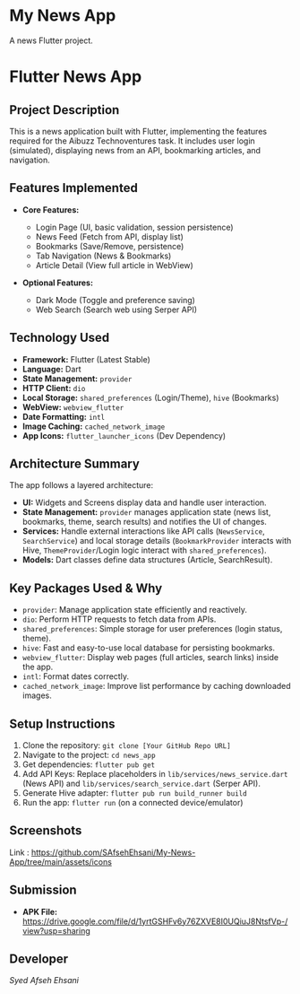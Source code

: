# My News App

A news Flutter project.

# Flutter News App

## Project Description

This is a news application built with Flutter, implementing the features required for the Aibuzz Technoventures task.
It includes user login (simulated), displaying news from an API, bookmarking articles, and navigation.

## Features Implemented

*   **Core Features:**
    *   Login Page (UI, basic validation, session persistence)
    *   News Feed (Fetch from API, display list)
    *   Bookmarks (Save/Remove, persistence)
    *   Tab Navigation (News & Bookmarks)
    *   Article Detail (View full article in WebView)

*   **Optional Features:**
    *   Dark Mode (Toggle and preference saving)
    *   Web Search (Search web using Serper API)

## Technology Used

*   **Framework:** Flutter (Latest Stable)
*   **Language:** Dart
*   **State Management:** `provider`
*   **HTTP Client:** `dio`
*   **Local Storage:** `shared_preferences` (Login/Theme), `hive` (Bookmarks)
*   **WebView:** `webview_flutter`
*   **Date Formatting:** `intl`
*   **Image Caching:** `cached_network_image`
*   **App Icons:** `flutter_launcher_icons` (Dev Dependency)

## Architecture Summary

The app follows a layered architecture:
*   **UI:** Widgets and Screens display data and handle user interaction.
*   **State Management:** `provider` manages application state (news list, bookmarks, theme, search results) and notifies the UI of changes.
*   **Services:** Handle external interactions like API calls (`NewsService`, `SearchService`) and local storage details (`BookmarkProvider` interacts with Hive, `ThemeProvider`/Login logic interact with `shared_preferences`).
*   **Models:** Dart classes define data structures (Article, SearchResult).

## Key Packages Used & Why

*   `provider`: Manage application state efficiently and reactively.
*   `dio`: Perform HTTP requests to fetch data from APIs.
*   `shared_preferences`: Simple storage for user preferences (login status, theme).
*   `hive`: Fast and easy-to-use local database for persisting bookmarks.
*   `webview_flutter`: Display web pages (full articles, search links) inside the app.
*   `intl`: Format dates correctly.
*   `cached_network_image`: Improve list performance by caching downloaded images.

## Setup Instructions

1.  Clone the repository: `git clone [Your GitHub Repo URL]`
2.  Navigate to the project: `cd news_app`
3.  Get dependencies: `flutter pub get`
4.  Add API Keys: Replace placeholders in `lib/services/news_service.dart` (News API) and `lib/services/search_service.dart` (Serper API).
5.  Generate Hive adapter: `flutter pub run build_runner build`
6.  Run the app: `flutter run` (on a connected device/emulator)

## Screenshots

Link : https://github.com/SAfsehEhsani/My-News-App/tree/main/assets/icons

## Submission

*   **APK File:** https://drive.google.com/file/d/1yrtGSHFv6y76ZXVE8I0UQiuJ8NtsfVp-/view?usp=sharing


## Developer
*Syed Afseh Ehsani*
